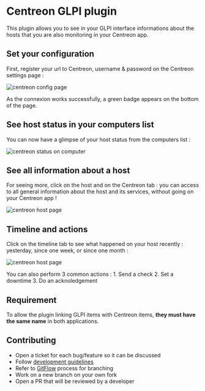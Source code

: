 # Centreon GLPI plugin

This plugin allows you to see in your GLPI interface informations about the hosts that you are also monitoring in your Centreon app.

## Set your configuration

First, register your url to Centreon, username & password on the Centreon settings page :

![centreon config page](https://github.com/pluginsGLPI/centreon/main/docs/screenshots/centreon-settings.jpg)

As the connexion works successfully, a green badge appears on the bottom of the page.

## See host status in your computers list

You can now have a glimpse of your host status from the computers list :

![centreon status on computer](https://github.com/pluginsGLPI/centreon/main/docs/screenshots/centreon-settings.jpg)

## See all information about a host

For seeing more, click on the host and on the Centreon tab : you can access to all general information about the host and its services, without going on your Centreon app !

![centreon host page](https://github.com/pluginsGLPI/centreon/main/docs/screenshots/centreon-accueil.jpg)

## Timeline and actions

Click on the timeline tab to see what happened on your host recently : yesterday, since one week, or since one month :

![centreon host page](https://github.com/pluginsGLPI/centreon/main/docs/screenshots/centreon-timeline.jpg)

You can also perform 3 common actions :
    1. Send a check
    2. Set a downtime
    3. Do an acknoledgement

## Requirement

To allow the plugin linking GLPI items with Centreon items, **they must have the same name** in both applications.
## Contributing

* Open a ticket for each bug/feature so it can be discussed
* Follow [development guidelines](http://glpi-developer-documentation.readthedocs.io/en/latest/plugins/index.html)
* Refer to [GitFlow](http://git-flow.readthedocs.io/) process for branching
* Work on a new branch on your own fork
* Open a PR that will be reviewed by a developer

